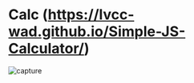 # Calc (https://lvcc-wad.github.io/Simple-JS-Calculator/)


![capture](https://cloud.githubusercontent.com/assets/20517832/19424142/5cbf8394-9459-11e6-8b7a-d1e9312053d4.PNG)
